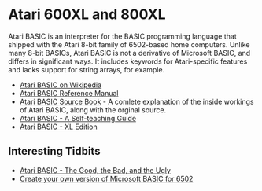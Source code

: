 # Atari 600XL and 800XL

Atari BASIC is an interpreter for the BASIC programming language that shipped with the Atari 8-bit family of 6502-based home computers. Unlike many 8-bit BASICs, Atari BASIC is not a derivative of Microsoft BASIC, and differs in significant ways. It includes keywords for Atari-specific features and lacks support for string arrays, for example. 

- [Atari BASIC on Wikipedia](https://en.wikipedia.org/wiki/Atari_BASIC)
- [Atari BASIC Reference Manual](https://archive.org/stream/atari-basic-reference-manual/ataribasicreferencemanual#page/n65/mode/2up)
- [Atari BASIC Source Book](https://archive.org/details/ataribooks-the-atari-basic-source-book) - A comlete explanation of the inside workings of Atari BASIC, along with the orginal source.
- [Atari BASIC - A Self-teaching Guide](https://www.atariarchives.org/basic/)
- [Atari BASIC - XL Edition](https://www.atariarchives.org/basicxl/)

## Interesting Tidbits

- [Atari BASIC - The Good, the Bad, and the Ugly](https://web.archive.org/web/20070524044410/http://www3.sympatico.ca/maury/other_stuff/atari_basic.html)
- [Create your own version of Microsoft BASIC for 6502](https://www.pagetable.com/?p=46)
